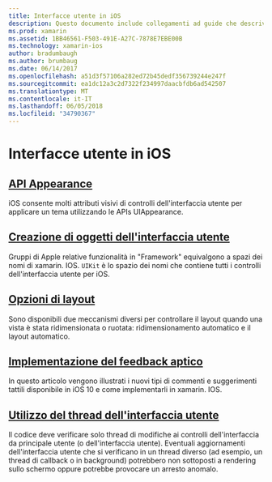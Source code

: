 ```yaml
---
title: Interfacce utente in iOS
description: Questo documento include collegamenti ad guide che descrivono come compilare interfacce utente in app xamarin. IOS. Le guide collegate coprono l'API di aspetto, creazione di oggetti dell'interfaccia utente, le opzioni di layout e molto altro.
ms.prod: xamarin
ms.assetid: 1BB46561-F503-491E-A27C-7878E7EBE00B
ms.technology: xamarin-ios
author: bradumbaugh
ms.author: brumbaug
ms.date: 06/14/2017
ms.openlocfilehash: a51d3f57106a282ed72b45dedf356739244e247f
ms.sourcegitcommit: ea1dc12a3c2d7322f234997daacbfdb6ad542507
ms.translationtype: MT
ms.contentlocale: it-IT
ms.lasthandoff: 06/05/2018
ms.locfileid: "34790367"
---
```

# <a name="user-interfaces-in-ios"></a>Interfacce utente in iOS

## <a name="appearance-apiintroduction-to-the-appearance-apimd"></a>[API Appearance](introduction-to-the-appearance-api.md)

iOS consente molti attributi visivi di controlli dell'interfaccia utente per applicare un tema utilizzando le APIs UIAppearance.

## <a name="creating-user-interface-objectsiosuser-interfaceios-uicreating-ui-objectsmd"></a>[Creazione di oggetti dell'interfaccia utente](~/ios/user-interface/ios-ui/creating-ui-objects.md)

Gruppi di Apple relative funzionalità in "Framework" equivalgono a spazi dei nomi di xamarin. IOS. `UIKit` è lo spazio dei nomi che contiene tutti i controlli dell'interfaccia utente per iOS.

## <a name="layout-optionsiosuser-interfaceios-uilayout-optionsmd"></a>[Opzioni di layout](~/ios/user-interface/ios-ui/layout-options.md)

Sono disponibili due meccanismi diversi per controllare il layout quando una vista è stata ridimensionata o ruotata: ridimensionamento automatico e il layout automatico.

## <a name="providing-haptic-feedbackiosuser-interfaceios-uihaptic-feedbackmd"></a>[Implementazione del feedback aptico](~/ios/user-interface/ios-ui/haptic-feedback.md)

In questo articolo vengono illustrati i nuovi tipi di commenti e suggerimenti tattili disponibile in iOS 10 e come implementarli in xamarin. IOS.

## <a name="working-with-the-ui-threadiosuser-interfaceios-uiui-threadmd"></a>[Utilizzo del thread dell'interfaccia utente](~/ios/user-interface/ios-ui/ui-thread.md)

Il codice deve verificare solo thread di modifiche ai controlli dell'interfaccia da principale utente (o dell'interfaccia utente). Eventuali aggiornamenti dell'interfaccia utente che si verificano in un thread diverso (ad esempio, un thread di callback o in background) potrebbero non sottoposti a rendering sullo schermo oppure potrebbe provocare un arresto anomalo.




